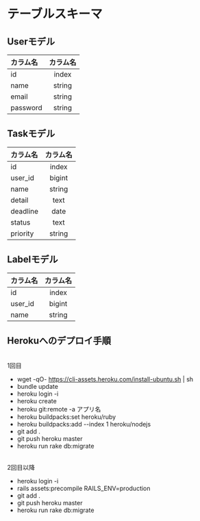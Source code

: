 # テーブルスキーマ

## Userモデル
|カラム名|カラム名|
|:--|:--:|
|id|index|
|name|string|
|email|string|
|password|string|

## Taskモデル
|カラム名|カラム名|
|:--|:--:|
|id|index|
|user_id|bigint|
|name|string|
|detail|text|
|deadline|date|
|status|text|
|priority|string|

## Labelモデル
|カラム名|カラム名|
|:--|:--:|
|id|index|
|user_id|bigint|
|name|string|

## Herokuへのデプロイ手順
<br>
1回目

* wget -qO- https://cli-assets.heroku.com/install-ubuntu.sh | sh
* bundle update
* heroku login -i
* heroku create
* heroku git:remote -a アプリ名
* heroku buildpacks:set heroku/ruby
* heroku buildpacks:add --index 1 heroku/nodejs
* git add .
* git push heroku master
* heroku run rake db:migrate
<br>
2回目以降

* heroku login -i
* rails assets:precompile RAILS_ENV=production
* git add .
* git push heroku master
* heroku run rake db:migrate
